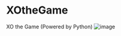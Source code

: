 # XOtheGame
XO the Game (Powered by Python)
![image](https://user-images.githubusercontent.com/46220650/207022776-3b7bbe49-f494-4faa-a499-9fa64a49a954.png)
